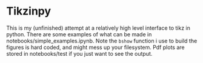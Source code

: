 # Tikzinpy

This is my (unfinished) attempt at a relatively high level interface to tikz 
in python. There are some examples of what can be made in notebooks/simple_examples.ipynb.
Note the `bshow` function i use to build the figures is hard coded, and might mess up 
your filesystem. Pdf plots are stored in notebooks/test if you just want to see the output.
